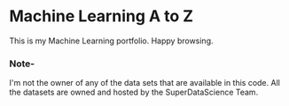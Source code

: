 # Machine Learning A to Z

This is my Machine Learning portfolio. Happy browsing. 

### Note-
I'm not the owner of any of the data sets that are available in this code. All the datasets are owned and hosted by the SuperDataScience Team. 
